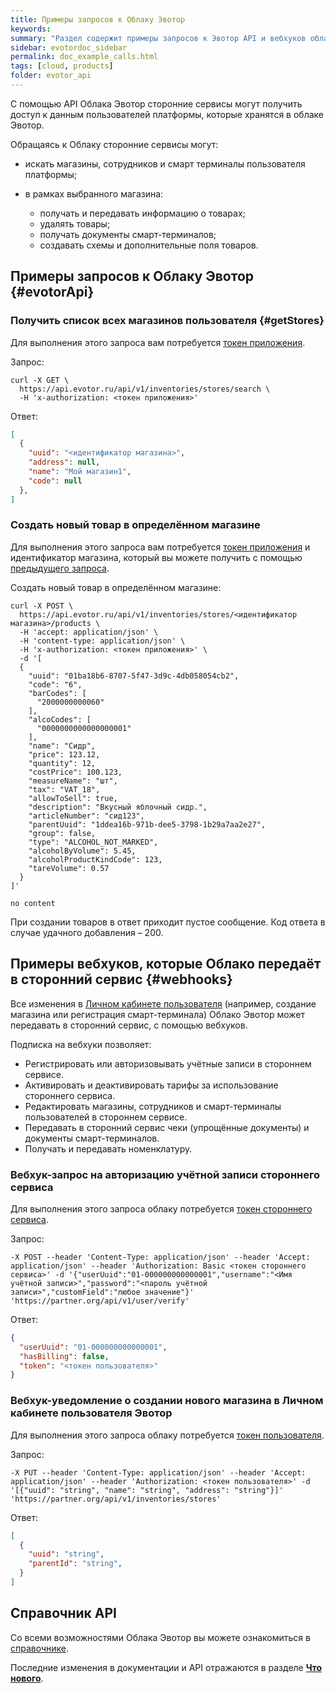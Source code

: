 ```yaml
---
title: Примеры запросов к Облаку Эвотор
keywords:
summary: "Раздел содержит примеры запросов к Эвотор API и вебхуков облака Эвотор."
sidebar: evotordoc_sidebar
permalink: doc_example_calls.html
tags: [cloud, products]
folder: evotor_api
---
```


С помощью API Облака Эвотор сторонние сервисы могут получить доступ к данным пользователей платформы, которые хранятся в облаке Эвотор.

Обращаясь к Облаку сторонние сервисы могут:

* искать магазины, сотрудников и смарт терминалы пользователя платформы;
* в рамках выбранного магазина:

  * получать и передавать информацию о товарах;
  * удалять товары;
  * получать документы смарт-терминалов;
  * создавать схемы и дополнительные поля товаров.

## Примеры запросов к Облаку Эвотор {#evotorApi}

### Получить список всех магазинов пользователя {#getStores}

Для выполнения этого запроса вам потребуется [токен приложения](./doc_authorization.html).

Запрос:

```
curl -X GET \
  https://api.evotor.ru/api/v1/inventories/stores/search \
  -H 'x-authorization: <токен приложения>'
```

Ответ:

```JSON
[
  {
    "uuid": "<идентификатор магазина>",
    "address": null,
    "name": "Мой магазин1",
    "code": null
  },
]
```

### Создать новый товар в определённом магазине

Для выполнения этого запроса вам потребуется [токен приложения](./doc_authorization.html) и идентификатор магазина, который вы можете получить с помощью [предыдущего запроса](./doc_example_calls.html#getStores).

Создать новый товар в определённом магазине:

```
curl -X POST \
  https://api.evotor.ru/api/v1/inventories/stores/<идентификатор магазина>/products \
  -H 'accept: application/json' \
  -H 'content-type: application/json' \
  -H 'x-authorization: <токен приложения>' \
  -d '[
  {
    "uuid": "01ba18b6-8707-5f47-3d9c-4db058054cb2",
    "code": "6",
    "barCodes": [
      "2000000000060"
    ],
    "alcoCodes": [
      "0000000000000000001"
    ],
    "name": "Сидр",
    "price": 123.12,
    "quantity": 12,
    "costPrice": 100.123,
    "measureName": "шт",
    "tax": "VAT_18",
    "allowToSell": true,
    "description": "Вкусный яблочный сидр.",
    "articleNumber": "сид123",
    "parentUuid": "1ddea16b-971b-dee5-3798-1b29a7aa2e27",
    "group": false,
    "type": "ALCOHOL_NOT_MARKED",
    "alcoholByVolume": 5.45,
    "alcoholProductKindCode": 123,
    "tareVolume": 0.57
  }
]'
```

```
no content
```

При создании товаров в ответ приходит пустое сообщение. Код ответа в случае удачного добавления – 200.

## Примеры вебхуков, которые Облако передаёт в сторонний сервис {#webhooks}

Все изменения в [Личном кабинете пользователя](https://lk.evotor.ru/web/login) (например, создание магазина или регистрация смарт-терминала) Облако Эвотор может передавать в сторонний сервис, с помощью вебхуков.

Подписка на вебхуки позволяет:

* Регистрировать или авторизовывать учётные записи в стороннем сервисе.
* Активировать и деактивировать тарифы за использование стороннего сервиса.
* Редактировать магазины, сотрудников и смарт-терминалы пользователей в стороннем сервисе.
* Передавать в сторонний сервис чеки (упрощённые документы) и документы смарт-терминалов.
* Получать и передавать номенклатуру.

### Вебхук-запрос на авторизацию учётной записи стороннего сервиса

Для выполнения этого запроса облаку потребуется [токен стороннего сервиса](./doc_evotor_api_authorization.html#serverToken).

Запрос:

```
-X POST --header 'Content-Type: application/json' --header 'Accept: application/json' --header 'Authorization: Basic <токен стороннего сервиса>' -d '{"userUuid":"01-000000000000001","username":"<Имя учётной записи>","password":"<пароль учётной записи>","customField":"любое значение"}' 'https://partner.org/api/v1/user/verify'
```

Ответ:

```JSON
{
  "userUuid": "01-000000000000001",
  "hasBilling": false,
  "token": "<токен пользователя>"
}
```

### Вебхук-уведомление о создании нового магазина в Личном кабинете пользователя Эвотор

Для выполнения этого запроса облаку потребуется [токен пользователя](./doc_evotor_api_authorization.html#usersToken).

Запрос:

```
-X PUT --header 'Content-Type: application/json' --header 'Accept: application/json' --header 'Authorization: <токен пользователя>' -d '[{"uuid": "string", "name": "string", "address": "string"}]' 'https://partner.org/api/v1/inventories/stores'
```

Ответ:

```JSON
[
  {
    "uuid": "string",
    "parentId": "string",
  }
]
```

## Справочник API

Со всеми возможностями Облака Эвотор вы можете ознакомиться в [справочнике](https://api.evotor.ru/docs/).

Последние изменения в документации и API отражаются в разделе [**Что нового**](https://developer.evotor.ru/docs/whats_new.html).
